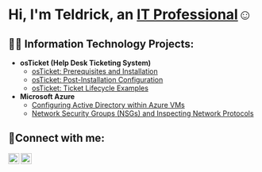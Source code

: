 <h1>Hi, I'm Teldrick, an <a href="https://linkedin.com/in/teldrickmorgan">IT Professional</a>☺</h1>

<h2>👨‍💻 Information Technology Projects:</h2>

- <b>osTicket (Help Desk Ticketing System)</b>
  - [osTicket: Prerequisites and Installation]([(https://github.com/TeldrickM/osticket-prereqs))
  - [osTicket: Post-Installation Configuration](https://github.com/TeldrickDMorgan/post-install-config)
  - [osTicket: Ticket Lifecycle Examples](https://github.com/TeldrickDMorgan/ticket-lifecycle)
- <b>Microsoft Azure</b>
  - [Configuring Active Directory within Azure VMs](https://github.com/TeldrickDMorgan/configure-ad)
  - [Network Security Groups (NSGs) and Inspecting Network Protocols](https://github.com/TeldrickDMorgan/azure-network-protocols)

<h2>🤳Connect with me:</h2>

[<img align="left" alt="Josh | LinkedIn" width="22px" src="https://linkedin.com/in/teldrickmorgan" />][linkedin]
[<img align="left" alt="Josh | Instagram" width="22px" src="https://cdn.jsdelivr.net/npm/simple-icons@v3/icons/instagram.svg" />][instagram]

[instagram]: https://www.instagram.com/teldrickm
[linkedin]: https://linkedin.com/in/teldrickmorgan
